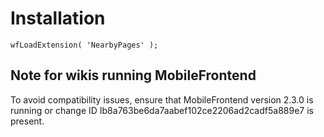 # Installation

```
wfLoadExtension( 'NearbyPages' );
```

## Note for wikis running MobileFrontend

To avoid compatibility issues, ensure that MobileFrontend version 2.3.0 is running or change ID Ib8a763be6da7aabef102ce2206ad2cadf5a889e7 is present.
